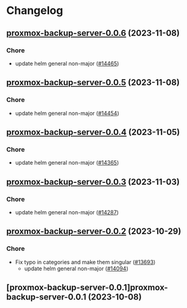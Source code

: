 # Changelog



## [proxmox-backup-server-0.0.6](https://github.com/truecharts/charts/compare/proxmox-backup-server-0.0.5...proxmox-backup-server-0.0.6) (2023-11-08)

### Chore

- update helm general non-major ([#14465](https://github.com/truecharts/charts/issues/14465))
  
  


## [proxmox-backup-server-0.0.5](https://github.com/truecharts/charts/compare/proxmox-backup-server-0.0.4...proxmox-backup-server-0.0.5) (2023-11-08)

### Chore

- update helm general non-major ([#14454](https://github.com/truecharts/charts/issues/14454))
  
  


## [proxmox-backup-server-0.0.4](https://github.com/truecharts/charts/compare/proxmox-backup-server-0.0.3...proxmox-backup-server-0.0.4) (2023-11-05)

### Chore

- update helm general non-major ([#14365](https://github.com/truecharts/charts/issues/14365))
  
  


## [proxmox-backup-server-0.0.3](https://github.com/truecharts/charts/compare/proxmox-backup-server-0.0.2...proxmox-backup-server-0.0.3) (2023-11-03)

### Chore

- update helm general non-major ([#14287](https://github.com/truecharts/charts/issues/14287))
  
  


## [proxmox-backup-server-0.0.2](https://github.com/truecharts/charts/compare/proxmox-backup-server-0.0.1...proxmox-backup-server-0.0.2) (2023-10-29)

### Chore

- Fix typo in categories and make them singular ([#13693](https://github.com/truecharts/charts/issues/13693))
  - update helm general non-major ([#14094](https://github.com/truecharts/charts/issues/14094))
  
  


## [proxmox-backup-server-0.0.1]proxmox-backup-server-0.0.1 (2023-10-08)

